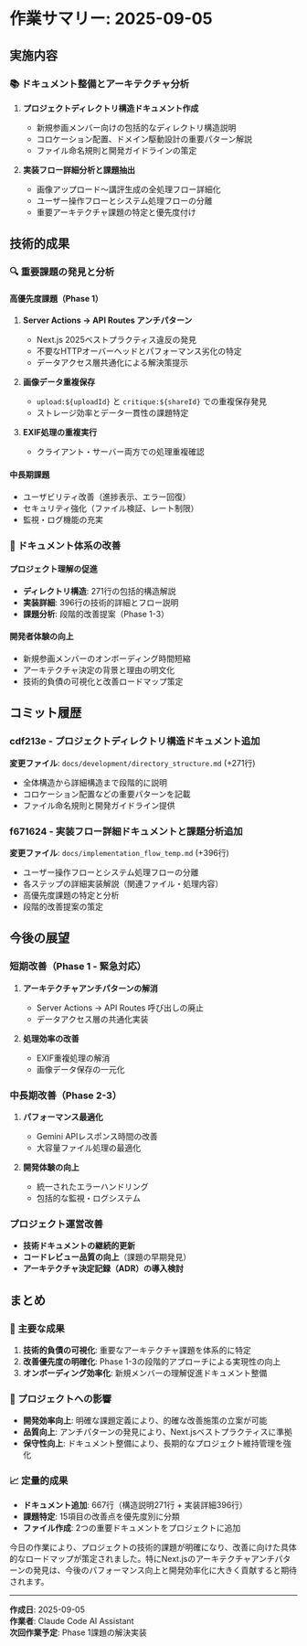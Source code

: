 # 作業サマリー: 2025-09-05

## 実施内容

### 📚 ドキュメント整備とアーキテクチャ分析

1. **プロジェクトディレクトリ構造ドキュメント作成**
   - 新規参画メンバー向けの包括的なディレクトリ構造説明
   - コロケーション配置、ドメイン駆動設計の重要パターン解説
   - ファイル命名規則と開発ガイドラインの策定

2. **実装フロー詳細分析と課題抽出**
   - 画像アップロード～講評生成の全処理フロー詳細化
   - ユーザー操作フローとシステム処理フローの分離
   - 重要アーキテクチャ課題の特定と優先度付け

## 技術的成果

### 🔍 重要課題の発見と分析

#### 高優先度課題（Phase 1）

1. **Server Actions → API Routes アンチパターン**
   - Next.js 2025ベストプラクティス違反の発見
   - 不要なHTTPオーバーヘッドとパフォーマンス劣化の特定
   - データアクセス層共通化による解決策提示

2. **画像データ重複保存**
   - `upload:${uploadId}` と `critique:${shareId}` での重複保存発見
   - ストレージ効率とデータ一貫性の課題特定

3. **EXIF処理の重複実行**
   - クライアント・サーバー両方での処理重複確認

#### 中長期課題

- ユーザビリティ改善（進捗表示、エラー回復）
- セキュリティ強化（ファイル検証、レート制限）
- 監視・ログ機能の充実

### 📖 ドキュメント体系の改善

#### プロジェクト理解の促進

- **ディレクトリ構造**: 271行の包括的構造解説
- **実装詳細**: 396行の技術的詳細とフロー説明
- **課題分析**: 段階的改善提案（Phase 1-3）

#### 開発者体験の向上

- 新規参画メンバーのオンボーディング時間短縮
- アーキテクチャ決定の背景と理由の明文化
- 技術的負債の可視化と改善ロードマップ策定

## コミット履歴

### cdf213e - プロジェクトディレクトリ構造ドキュメント追加

**変更ファイル**: `docs/development/directory_structure.md` (+271行)

- 全体構造から詳細構造まで段階的に説明
- コロケーション配置などの重要パターンを記載
- ファイル命名規則と開発ガイドライン提供

### f671624 - 実装フロー詳細ドキュメントと課題分析追加

**変更ファイル**: `docs/implementation_flow_temp.md` (+396行)

- ユーザー操作フローとシステム処理フローの分離
- 各ステップの詳細実装解説（関連ファイル・処理内容）
- 高優先度課題の特定と分析
- 段階的改善提案の策定

## 今後の展望

### 短期改善（Phase 1 - 緊急対応）

1. **アーキテクチャアンチパターンの解消**
   - Server Actions → API Routes 呼び出しの廃止
   - データアクセス層の共通化実装

2. **処理効率の改善**
   - EXIF重複処理の解消
   - 画像データ保存の一元化

### 中長期改善（Phase 2-3）

1. **パフォーマンス最適化**
   - Gemini APIレスポンス時間の改善
   - 大容量ファイル処理の最適化

2. **開発体験の向上**
   - 統一されたエラーハンドリング
   - 包括的な監視・ログシステム

### プロジェクト運営改善

- **技術ドキュメントの継続的更新**
- **コードレビュー品質の向上**（課題の早期発見）
- **アーキテクチャ決定記録（ADR）の導入検討**

## まとめ

### 🎯 主要な成果

1. **技術的負債の可視化**: 重要なアーキテクチャ課題を体系的に特定
2. **改善優先度の明確化**: Phase 1-3の段階的アプローチによる実現性の向上
3. **オンボーディング効率化**: 新規メンバーの理解促進ドキュメント整備

### 🚀 プロジェクトへの影響

- **開発効率向上**: 明確な課題定義により、的確な改善施策の立案が可能
- **品質向上**: アンチパターンの発見により、Next.jsベストプラクティスに準拠
- **保守性向上**: ドキュメント整備により、長期的なプロジェクト維持管理を強化

### 📈 定量的成果

- **ドキュメント追加**: 667行（構造説明271行 + 実装詳細396行）
- **課題特定**: 15項目の改善点を優先度別に分類
- **ファイル作成**: 2つの重要ドキュメントをプロジェクトに追加

今日の作業により、プロジェクトの技術的課題が明確になり、改善に向けた具体的なロードマップが策定されました。特にNext.jsのアーキテクチャアンチパターンの発見は、今後のパフォーマンス向上と開発効率化に大きく貢献すると期待されます。

---

**作成日**: 2025-09-05  
**作業者**: Claude Code AI Assistant  
**次回作業予定**: Phase 1課題の解決実装

